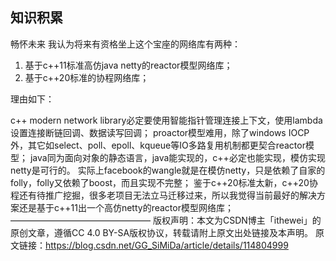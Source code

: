 ## 知识积累

畅怀未来
我认为将来有资格坐上这个宝座的网络库有两种：
1. 基于c++11标准高仿java netty的reactor模型网络库；
2. 基于c++20标准的协程网络库；

理由如下：

c++ modern network library必定要使用智能指针管理连接上下文，使用lambda设置连接断链回调、数据读写回调；
proactor模型难用，除了windows IOCP外，其它如select、poll、epoll、kqueue等IO多路复用机制都更契合reactor模型；
java同为面向对象的静态语言，java能实现的，c++必定也能实现，模仿实现netty是可行的。
实际上facebook的wangle就是在模仿netty，只是依赖了自家的folly，folly又依赖了boost，而且实现不完整；
鉴于c++20标准太新，c++20协程还有待推广挖掘，很多老项目无法立马迁移过来，所以我觉得当前最好的解决方案还是基于c++11出一个高仿netty的reactor模型网络库；
————————————————
版权声明：本文为CSDN博主「ithewei」的原创文章，遵循CC 4.0 BY-SA版权协议，转载请附上原文出处链接及本声明。
原文链接：https://blog.csdn.net/GG_SiMiDa/article/details/114804999
